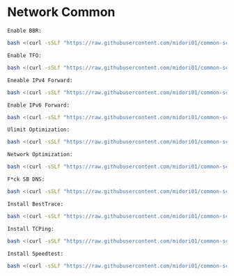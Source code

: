 # Network Common
`Enable BBR:`
```bash
bash <(curl -sSLf "https://raw.githubusercontent.com/midori01/common-scripts/main/network/network.sh") bbr
```
`Enable TFO:`
```bash
bash <(curl -sSLf "https://raw.githubusercontent.com/midori01/common-scripts/main/network/network.sh") tfo
```
`Eneable IPv4 Forward:`
```bash
bash <(curl -sSLf "https://raw.githubusercontent.com/midori01/common-scripts/main/network/network.sh") ipv4fwd
```
`Enable IPv6 Forward:`
```bash
bash <(curl -sSLf "https://raw.githubusercontent.com/midori01/common-scripts/main/network/network.sh") ipv6fwd
```
`Ulimit Optimization:`
```bash
bash <(curl -sSLf "https://raw.githubusercontent.com/midori01/common-scripts/main/network/network.sh") ulimit
```
`Network Optimization:`
```bash
bash <(curl -sSLf "https://raw.githubusercontent.com/midori01/common-scripts/main/network/network.sh") network
```
`F*ck SB DNS:`
```bash
bash <(curl -sSLf "https://raw.githubusercontent.com/midori01/common-scripts/main/network/network.sh") dns
```
`Install BestTrace:`
```bash
bash <(curl -sSLf "https://raw.githubusercontent.com/midori01/common-scripts/main/network/network.sh") besttrace
```
`Install TCPing:`
```bash
bash <(curl -sSLf "https://raw.githubusercontent.com/midori01/common-scripts/main/network/network.sh") tcping
```
`Install Speedtest:`
```bash
bash <(curl -sSLf "https://raw.githubusercontent.com/midori01/common-scripts/main/network/network.sh") speedtest
```
